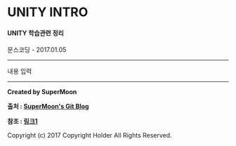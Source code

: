 # UNITY INTRO

#### UNITY 학습관련 정리

<div class="pull-right"> 문스코딩 - 2017.01.05 </div>

---

내용 입력

---

**Created by SuperMoon**

**출처 : [SuperMoon's Git Blog](https://github.com/jm921106)**

**참조 : [링크1]()**

Copyright (c) 2017 Copyright Holder All Rights Reserved.
